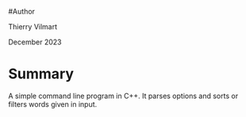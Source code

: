 #Author

Thierry Vilmart

December 2023

# Summary

A simple command line program in C++.
It parses options and sorts or filters words given in input.

